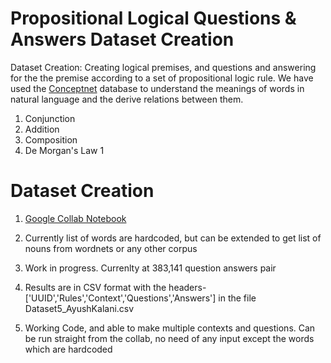 # Propositional Logical Questions & Answers Dataset Creation

Dataset Creation: Creating logical premises, and questions and answering for the the premise according to a set of propositional logic rule. We have used the [Conceptnet](https://conceptnet.io/) database to understand the meanings of words in natural language and the derive relations between them. 

 1. Conjunction 
 2. Addition 
 3. Composition 
 4. De Morgan's Law 1

# Dataset Creation


1) [Google Collab Notebook](https://colab.research.google.com/drive/1mGnhMOsSVj8f3HdGj4te11xqDyfXF1v_?usp=sharing)
2) Currently list of words are hardcoded, but can be extended to get list of nouns from wordnets or any other corpus
3) Work in progress. Currenlty at 383,141 question answers pair
4) Results are in CSV format with the headers- ['UUID','Rules','Context','Questions','Answers'] in the file Dataset5_AyushKalani.csv

5) Working Code, and able to make multiple contexts and questions. Can be run straight from the collab, no need of any input except the words which are hardcoded